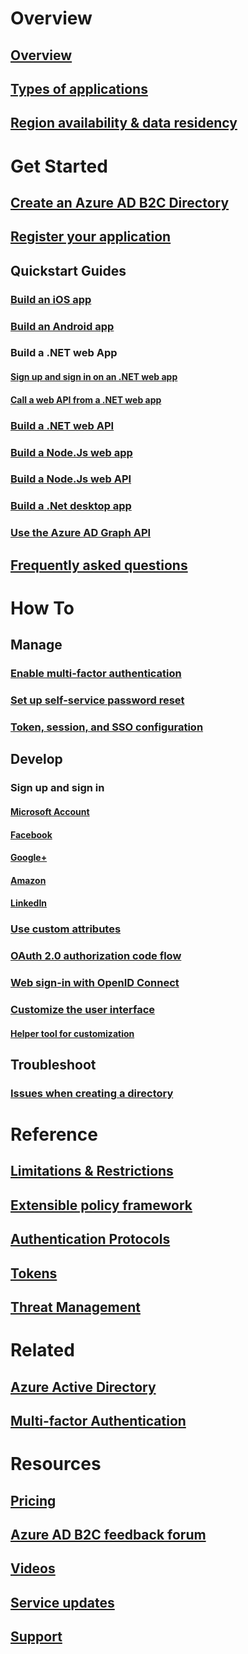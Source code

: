 # Overview
## [Overview](active-directory-b2c-overview.md)
## [Types of applications](active-directory-b2c-apps.md)
## [Region availability & data residency](active-directory-b2c-reference-tenant-type.md)

# Get Started
## [Create an Azure AD B2C Directory](active-directory-b2c-get-started.md)
## [Register your application](active-directory-b2c-app-registration.md)
## Quickstart Guides
### [Build an iOS app](active-directory-b2c-devquickstarts-ios.md)
### [Build an Android app](active-directory-b2c-devquickstarts-android.md)
### Build a .NET web App
#### [Sign up and sign in on an .NET web app](active-directory-b2c-devquickstarts-web-dotnet-susi.md)
#### [Call a web API from a .NET web app](active-directory-b2c-devquickstarts-web-api-dotnet.md)
### [Build a .NET web API](active-directory-b2c-devquickstarts-api-dotnet.md)
### [Build a Node.Js web app](active-directory-b2c-devquickstarts-web-node.md)
### [Build a Node.Js web API](active-directory-b2c-devquickstarts-api-node.md)
### [Build a .Net desktop app](active-directory-b2c-devquickstarts-native-dotnet.md)
### [Use the Azure AD Graph API](active-directory-b2c-devquickstarts-graph-dotnet.md)
## [Frequently asked questions](active-directory-b2c-faqs.md)

# How To
## Manage
### [Enable multi-factor authentication](active-directory-b2c-reference-mfa.md)
### [Set up self-service password reset](active-directory-b2c-reference-sspr.md)
### [Token, session, and SSO configuration](active-directory-b2c-token-session-sso.md)
## Develop
### Sign up and sign in
#### [Microsoft Account](active-directory-b2c-setup-msa-app.md)
#### [Facebook](active-directory-b2c-setup-fb-app.md)
#### [Google+](active-directory-b2c-setup-goog-app.md)
#### [Amazon](active-directory-b2c-setup-amzn-app.md)
#### [LinkedIn](active-directory-b2c-setup-li-app.md)
### [Use custom attributes](active-directory-b2c-reference-custom-attr.md)
### [OAuth 2.0 authorization code flow](active-directory-b2c-reference-oauth-code.md)
### [Web sign-in with OpenID Connect](active-directory-b2c-reference-oidc.md)
### [Customize the user interface](active-directory-b2c-reference-ui-customization.md)
#### [Helper tool for customization](active-directory-b2c-reference-ui-customization-helper-tool.md)
## Troubleshoot
### [Issues when creating a directory](active-directory-b2c-support-create-directory.md)

# Reference
## [Limitations & Restrictions](active-directory-b2c-limitations.md)
## [Extensible policy framework](active-directory-b2c-reference-policies.md)
## [Authentication Protocols](active-directory-b2c-reference-protocols.md)
## [Tokens](active-directory-b2c-reference-tokens.md)

## [Threat Management](active-directory-b2c-reference-threat-management.md)

# Related
## [Azure Active Directory](../active-directory/active-directory-whatis.md)
## [Multi-factor Authentication](../multi-factor-authentication/multi-factor-authentication.md)

# Resources
## [Pricing](https://azure.microsoft.com/pricing/details/active-directory-b2c/)
## [Azure AD B2C feedback forum](https://feedback.azure.com/forums/169401-azure-active-directory/category/160596-b2c)
## [Videos](https://azure.microsoft.com/documentation/videos/index/?services=active-directory-b2c) 
## [Service updates](https://azure.microsoft.com/updates/?product=active-directory-b2c)
## [Support](active-directory-b2c-support.md)
